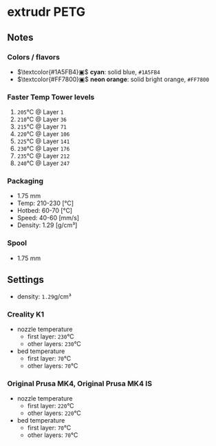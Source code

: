 # extrudr PETG

## Notes

### Colors / flavors

- $\textcolor{#1A5FB4}▣$ **cyan**: solid blue, `#1A5FB4`
- $\textcolor{#FF7800}▣$ **neon orange**: solid bright orange, `#FF7800`

### Faster Temp Tower levels

1. `205`°C @ Layer `1`
2. `210`°C @ Layer `36`
3. `215`°C @ Layer `71`
4. `220`°C @ Layer `106`
5. `225`°C @ Layer `141`
6. `230`°C @ Layer `176`
7. `235`°C @ Layer `212`
8. `240`°C @ Layer `247`

### Packaging

- 1.75 mm
- Temp: 210-230 [°C]
- Hotbed: 60-70 [°C]
- Speed: 40-60 [mm/s]
- Density: 1.29 [g/cm³]

### Spool

- 1.75 mm

## Settings

- density: `1.29`g/cm³

### Creality K1

- nozzle temperature
    - first layer: `230`°C
    - other layers: `230`°C
- bed temperature
    - first layer: `70`°C
    - other layers: `70`°C

### Original Prusa MK4, Original Prusa MK4 IS

- nozzle temperature
    - first layer: `220`°C
    - other layers: `220`°C
- bed temperature
    - first layer: `70`°C
    - other layers: `70`°C
